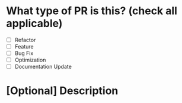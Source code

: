 # What type of PR is this? (check all applicable)

- [ ] Refactor
- [ ] Feature
- [ ] Bug Fix
- [ ] Optimization
- [ ] Documentation Update

# [Optional] Description

